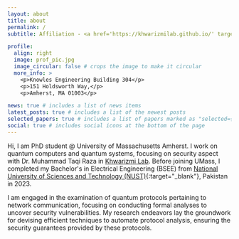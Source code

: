 ```yaml
---
layout: about
title: about
permalink: /
subtitle: Affiliation - <a href='https://khwarizmilab.github.io/' target='_blank'>Khwarizmi Lab</a>

profile:
  align: right
  image: prof_pic.jpg
  image_circular: false # crops the image to make it circular
  more_info: >
    <p>Knowles Engineering Building 304</p>
    <p>151 Holdsworth Way,</p>
    <p>Amherst, MA 01003</p>

news: true # includes a list of news items
latest_posts: true # includes a list of the newest posts
selected_papers: true # includes a list of papers marked as "selected={true}"
social: true # includes social icons at the bottom of the page
---
```


Hi, I am PhD student @ University of Massachusetts Amherst. I work on quantum computers and quantum systems, focusing on security aspect with Dr. Muhammad Taqi Raza in <a href="https://khwarizmilab.github.io/" target="_blank">Khwarizmi Lab</a>.
Before joining UMass, I completed my Bachelor's in Electrical Engineering (BSEE) from [National University of Sciences and Technology (NUST)](https://nust.edu.pk/){:target="_blank"}, Pakistan in 2023.

I am engaged in the examination of quantum protocols pertaining to network communication, focusing on conducting formal analyses to uncover security vulnerabilities. My research endeavors lay the groundwork for devising efficient techniques to automate protocol analysis, ensuring the security guarantees provided by these protocols.

